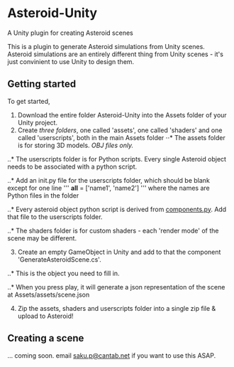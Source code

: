 # Asteroid-Unity
A Unity plugin for creating Asteroid scenes

This is a plugin to generate Asteroid simulations from Unity scenes. 
Asteroid simulations are an entirely different thing from Unity scenes - it's just convinient to use Unity to design them.

## Getting started

To get started,

1. Download the entire folder Asteroid-Unity into the Assets folder of your Unity project.
2. Create *three folders*, one called 'assets', one called 'shaders' and one called 'userscripts', both in the main Assets folder
⋅⋅* The assets folder is for storing 3D models. *OBJ files only.*

..* The userscripts folder is for Python scripts. Every single Asteroid object needs to be associated with a python script.

..* Add an init.py file for the userscripts folder, which should be blank except for one line ''' __all__ = ['name1', 'name2'] ''' where the names are Python files in the folder

..* Every asteroid object python script is derived from [components.py](https://gist.github.com/m0nologuer/5415e5ea9cf83335d3882bec8b6badc8). Add that file to the userscripts folder.

..* The shaders folder is for custom shaders - each 'render mode' of the scene may be different.

3. Create an empty GameObject in Unity and add to that the component 'GenerateAsteroidScene.cs'. 

..* This is the object you need to fill in.

..* When you press play, it will generate a json representation of the scene at Assets/assets/scene.json

4. Zip the assets, shaders and userscripts folder into a single zip file & upload to Asteroid!

## Creating a scene

... coming soon.
email saku.p@cantab.net if you want to use this ASAP.
